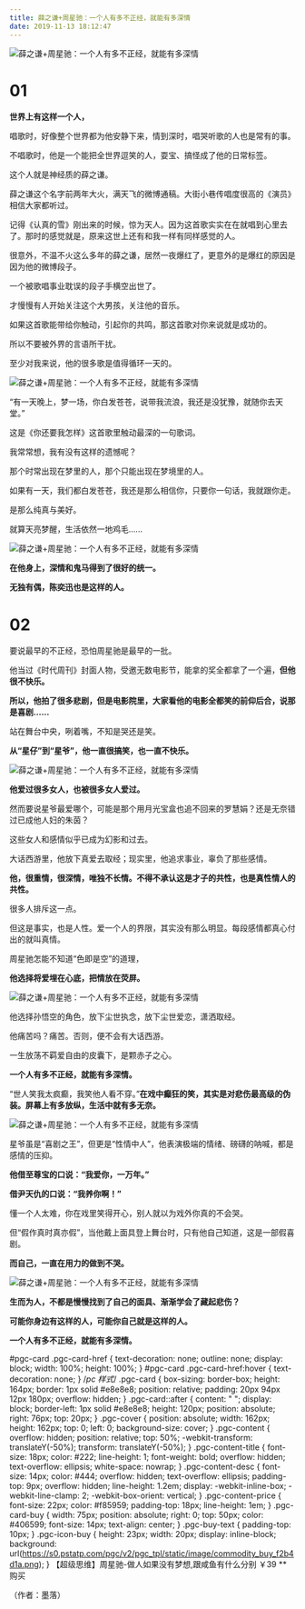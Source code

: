 ```yaml
---
title: 薛之谦+周星驰：一个人有多不正经，就能有多深情
date: 2019-11-13 18:12:47
---
```

![薛之谦+周星驰：一个人有多不正经，就能有多深情](http://p3.pstatp.com/large/pgc-image/7e4846aa120c4de3a4110a360a9249fa)
 


# 01

 **世界上有这样一个人，**

 唱歌时，好像整个世界都为他安静下来，情到深时，唱哭听歌的人也是常有的事。

 不唱歌时，他是一个能把全世界逗笑的人，耍宝、搞怪成了他的日常标签。

 这个人就是神经质的薛之谦。

 薛之谦这个名字前两年大火，满天飞的微博通稿。大街小巷传唱度很高的《演员》相信大家都听过。

 记得《认真的雪》刚出来的时候，惊为天人。因为这首歌实实在在就唱到心里去了。那时的感觉就是，原来这世上还有和我一样有同样感觉的人。

 很意外，不温不火这么多年的薛之谦，居然一夜爆红了，更意外的是爆红的原因是因为他的微博段子。

 一个被歌唱事业耽误的段子手横空出世了。

 才慢慢有人开始关注这个大男孩，关注他的音乐。

 如果这首歌能带给你触动，引起你的共鸣，那这首歌对你来说就是成功的。

 所以不要被外界的言语所干扰。

 至少对我来说，他的很多歌是值得循环一天的。

![薛之谦+周星驰：一个人有多不正经，就能有多深情](http://p1.pstatp.com/large/pgc-image/203ee2a02695496eb96f332f269c4cac)
 


 “有一天晚上，梦一场，你白发苍苍，说带我流浪，我还是没犹豫，就随你去天堂。”

 这是《你还要我怎样》这首歌里触动最深的一句歌词。

 我常常想，我有没有这样的遗憾呢？

 那个时常出现在梦里的人，那个只能出现在梦境里的人。

 如果有一天，我们都白发苍苍，我还是那么相信你，只要你一句话，我就跟你走。

 是那么纯真与美好。

 就算天亮梦醒，生活依然一地鸡毛......

![薛之谦+周星驰：一个人有多不正经，就能有多深情](http://p9.pstatp.com/large/pgc-image/18a88a8ba13f441a8988b7b7a42f3ec1)
 


 **在他身上，深情和鬼马得到了很好的统一。**

 **无独有偶，陈奕迅也是这样的人。**

# 02

 要说最早的不正经，恐怕周星驰是最早的一批。

 他当过《时代周刊》封面人物，受邀无数电影节，能拿的奖全都拿了一个遍，**但他很不快乐。**

 **所以，他拍了很多悲剧，但是电影院里，大家看他的电影全都笑的前仰后合，说那是喜剧……**

 站在舞台中央，咧着嘴，不知是哭还是笑。

 **从“星仔”到“星爷”，他一直很搞笑，也一直不快乐。**

![薛之谦+周星驰：一个人有多不正经，就能有多深情](http://p1.pstatp.com/large/pgc-image/9bb7fe91aa744b0f8ee54181709f85d2)
 


 **他爱过很多女人，也被很多女人爱过。**

 然而要说星爷最爱哪个，可能是那个用月光宝盒也追不回来的罗慧娟？还是无奈错过已成他人妇的朱茵？

 这些女人和感情似乎已成为幻影和过去。

 大话西游里，他放下真爱去取经；现实里，他追求事业，辜负了那些感情。

 **他，很重情，很深情，唯独不长情。不得不承认这是才子的共性，也是真性情人的共性。**

 很多人排斥这一点。

 但这是事实，也是人性。爱一个人的界限，其实没有那么明显。每段感情都真心付出的就叫真情。

 周星驰怎能不知道“色即是空”的道理，

 **他选择将爱埋在心底，把情放在荧屏。**

![薛之谦+周星驰：一个人有多不正经，就能有多深情](http://p1.pstatp.com/large/pgc-image/bcd5c51cd7aa4acd9e02b1c4fc3d138e)
 


 他选择孙悟空的角色，放下尘世执念，放下尘世爱恋，潇洒取经。

 他痛苦吗？痛苦。否则，便不会有大话西游。

 一生放荡不羁爱自由的皮囊下，是颗赤子之心。

 **一个人有多不正经，就能有多深情。**

 “世人笑我太疯癫，我笑他人看不穿。”**在戏中癫狂的笑，其实是对悲伤最高级的伪装。屏幕上有多放纵，生活中就有多无奈。**

![薛之谦+周星驰：一个人有多不正经，就能有多深情](http://p3.pstatp.com/large/pgc-image/2d0df526626748f0837272359ff2452a)
 


 星爷虽是“喜剧之王”，但更是“性情中人”，他表演极端的情绪、磅礴的呐喊，都是感情的压抑。

 **他借至尊宝的口说：“我爱你，一万年。”**

 **借尹天仇的口说：“我养你啊！”**

 懂一个人太难，你在戏里笑得开心，别人就以为戏外你真的不会哭。

 但“假作真时真亦假”，当他戴上面具登上舞台时，只有他自己知道，这是一部假喜剧。

 **而自己，一直在用力的做到不哭。**

![薛之谦+周星驰：一个人有多不正经，就能有多深情](http://p1.pstatp.com/large/pgc-image/23c91b8e48d54e089bf9ffa7f9bb3075)
 


 **生而为人，不都是慢慢找到了自己的面具、渐渐学会了藏起悲伤？**

 **可能你身边有这样的人，可能你自己就是这样的人。**

 **一个人有多不正经，就能有多深情。**

#pgc-card .pgc-card-href { text-decoration: none; outline: none; display: block; width: 100%; height: 100%; } #pgc-card .pgc-card-href:hover { text-decoration: none; } /*pc 样式*/ .pgc-card { box-sizing: border-box; height: 164px; border: 1px solid #e8e8e8; position: relative; padding: 20px 94px 12px 180px; overflow: hidden; } .pgc-card::after { content: " "; display: block; border-left: 1px solid #e8e8e8; height: 120px; position: absolute; right: 76px; top: 20px; } .pgc-cover { position: absolute; width: 162px; height: 162px; top: 0; left: 0; background-size: cover; } .pgc-content { overflow: hidden; position: relative; top: 50%; -webkit-transform: translateY(-50%); transform: translateY(-50%); } .pgc-content-title { font-size: 18px; color: #222; line-height: 1; font-weight: bold; overflow: hidden; text-overflow: ellipsis; white-space: nowrap; } .pgc-content-desc { font-size: 14px; color: #444; overflow: hidden; text-overflow: ellipsis; padding-top: 9px; overflow: hidden; line-height: 1.2em; display: -webkit-inline-box; -webkit-line-clamp: 2; -webkit-box-orient: vertical; } .pgc-content-price { font-size: 22px; color: #f85959; padding-top: 18px; line-height: 1em; } .pgc-card-buy { width: 75px; position: absolute; right: 0; top: 50px; color: #406599; font-size: 14px; text-align: center; } .pgc-buy-text { padding-top: 10px; } .pgc-icon-buy { height: 23px; width: 20px; display: inline-block; background: url(https://s0.pstatp.com/pgc/v2/pgc_tpl/static/image/commodity_buy_f2b4d1a.png); }
【超级思维】周星驰-做人如果没有梦想,跟咸鱼有什么分别
￥39
**
购买

 （作者：墨落）
